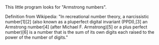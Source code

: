 This little program looks for "Armstrong numbers".

Definition from Wikipedia:
"In recreational number theory, a narcissistic number[1][2] (also known as a pluperfect digital invariant (PPDI),[3] an Armstrong number[4] (after Michael F. Armstrong)[5] or a plus perfect number)[6] is a number that is the sum of its own digits each raised to the power of the number of digits."